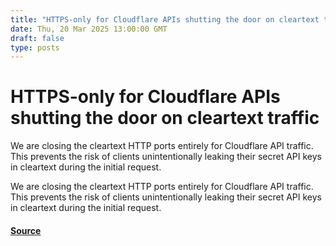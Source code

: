 ```yaml
---
title: "HTTPS-only for Cloudflare APIs shutting the door on cleartext traffic"
date: Thu, 20 Mar 2025 13:00:00 GMT
draft: false
type: posts
---
```

# HTTPS-only for Cloudflare APIs shutting the door on cleartext traffic





 We are closing the cleartext HTTP ports entirely for Cloudflare API traffic. This prevents the risk of clients unintentionally leaking their secret API keys in cleartext during the initial request. 

We are closing the cleartext HTTP ports entirely for Cloudflare API traffic. This prevents the risk of clients unintentionally leaking their secret API keys in cleartext during the initial request.

#### [Source](https://blog.cloudflare.com/https-only-for-cloudflare-apis-shutting-the-door-on-cleartext-traffic/)

